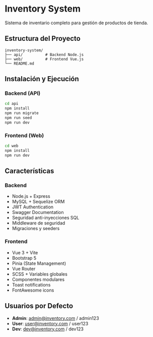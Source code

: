 # Inventory System

Sistema de inventario completo para gestión de productos de tienda.

## Estructura del Proyecto

```
inventory-system/
├── api/          # Backend Node.js
├── web/          # Frontend Vue.js
└── README.md
```

## Instalación y Ejecución

### Backend (API)
```bash
cd api
npm install
npm run migrate
npm run seed
npm run dev
```

### Frontend (Web)
```bash
cd web
npm install
npm run dev
```

## Características

### Backend
- Node.js + Express
- MySQL + Sequelize ORM
- JWT Authentication
- Swagger Documentation
- Seguridad anti-inyecciones SQL
- Middleware de seguridad
- Migraciones y seeders

### Frontend
- Vue 3 + Vite
- Bootstrap 5
- Pinia (State Management)
- Vue Router
- SCSS + Variables globales
- Componentes modulares
- Toast notifications
- FontAwesome icons

## Usuarios por Defecto

- **Admin**: admin@inventory.com / admin123
- **User**: user@inventory.com / user123
- **Dev**: dev@inventory.com / dev123